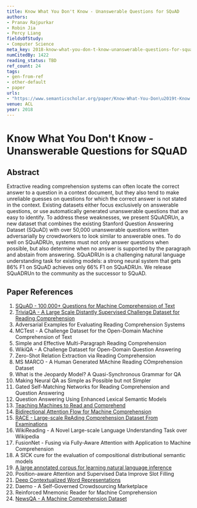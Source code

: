 ```yaml
---
title: Know What You Don't Know - Unanswerable Questions for SQuAD
authors:
- Pranav Rajpurkar
- Robin Jia
- Percy Liang
fieldsOfStudy:
- Computer Science
meta_key: 2018-know-what-you-don-t-know-unanswerable-questions-for-squad
numCitedBy: 1422
reading_status: TBD
ref_count: 24
tags:
- gen-from-ref
- other-default
- paper
urls:
- "https://www.semanticscholar.org/paper/Know-What-You-Don\u2019t-Know:-Unanswerable-Questions-Rajpurkar-Jia/4d1c856275744c0284312a3a50efb6ca9dc4cd4c?sort=total-citations"
venue: ACL
year: 2018
---
```


# Know What You Don't Know - Unanswerable Questions for SQuAD

## Abstract

Extractive reading comprehension systems can often locate the correct answer to a question in a context document, but they also tend to make unreliable guesses on questions for which the correct answer is not stated in the context. Existing datasets either focus exclusively on answerable questions, or use automatically generated unanswerable questions that are easy to identify. To address these weaknesses, we present SQuADRUn, a new dataset that combines the existing Stanford Question Answering Dataset (SQuAD) with over 50,000 unanswerable questions written adversarially by crowdworkers to look similar to answerable ones. To do well on SQuADRUn, systems must not only answer questions when possible, but also determine when no answer is supported by the paragraph and abstain from answering. SQuADRUn is a challenging natural language understanding task for existing models: a strong neural system that gets 86% F1 on SQuAD achieves only 66% F1 on SQuADRUn. We release SQuADRUn to the community as the successor to SQuAD.

## Paper References

1. [SQuAD - 100,000+ Questions for Machine Comprehension of Text](2016-squad-100-000-questions-for-machine-comprehension-of-text)
2. [TriviaQA - A Large Scale Distantly Supervised Challenge Dataset for Reading Comprehension](2017-triviaqa-a-large-scale-distantly-supervised-challenge-dataset-for-reading-comprehension)
3. Adversarial Examples for Evaluating Reading Comprehension Systems
4. MCTest - A Challenge Dataset for the Open-Domain Machine Comprehension of Text
5. Simple and Effective Multi-Paragraph Reading Comprehension
6. WikiQA - A Challenge Dataset for Open-Domain Question Answering
7. Zero-Shot Relation Extraction via Reading Comprehension
8. MS MARCO - A Human Generated MAchine Reading COmprehension Dataset
9. What is the Jeopardy Model? A Quasi-Synchronous Grammar for QA
10. Making Neural QA as Simple as Possible but not Simpler
11. Gated Self-Matching Networks for Reading Comprehension and Question Answering
12. Question Answering Using Enhanced Lexical Semantic Models
13. [Teaching Machines to Read and Comprehend](2015-teaching-machines-to-read-and-comprehend)
14. [Bidirectional Attention Flow for Machine Comprehension](2017-bidirectional-attention-flow-for-machine-comprehension)
15. [RACE - Large-scale ReAding Comprehension Dataset From Examinations](2017-race-large-scale-reading-comprehension-dataset-from-examinations)
16. WikiReading - A Novel Large-scale Language Understanding Task over Wikipedia
17. FusionNet - Fusing via Fully-Aware Attention with Application to Machine Comprehension
18. A SICK cure for the evaluation of compositional distributional semantic models
19. [A large annotated corpus for learning natural language inference](2015-a-large-annotated-corpus-for-learning-natural-language-inference)
20. Position-aware Attention and Supervised Data Improve Slot Filling
21. [Deep Contextualized Word Representations](2018-deep-contextualized-word-representations)
22. Daemo - A Self-Governed Crowdsourcing Marketplace
23. Reinforced Mnemonic Reader for Machine Comprehension
24. [NewsQA - A Machine Comprehension Dataset](2017-newsqa-a-machine-comprehension-dataset)
